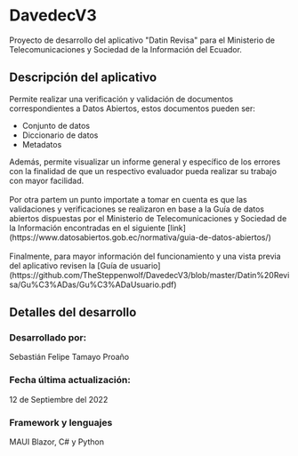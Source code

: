 # DavedecV3

Proyecto de desarrollo del aplicativo "Datin Revisa" para el Ministerio de Telecomunicaciones y Sociedad de la Información del Ecuador.

## Descripción del aplicativo

Permite realizar una verificación y validación de documentos correspondientes a Datos Abiertos, estos documentos pueden ser:
<ul>
  <li>Conjunto de datos</li>
  <li>Diccionario de datos</li>
  <li>Metadatos</li>
</ul>
Además, permite visualizar un informe general y específico de los errores con la finalidad de que un respectivo evaluador pueda realizar su trabajo con mayor facilidad.
<br/><br/>
Por otra partem un punto importate a tomar en cuenta es que las validaciones y verificaciones se realizaron en base a la Guía de datos abiertos dispuestas por el Ministerio de Telecomunicaciones y Sociedad de la Información encontradas en el siguiente [link](https://www.datosabiertos.gob.ec/normativa/guia-de-datos-abiertos/)
<br/><br/>
Finalmente, para mayor información del funcionamiento y una vista previa del aplicativo revisen la [Guía de usuario](https://github.com/TheSteppenwolf/DavedecV3/blob/master/Datin%20Revisa/Gu%C3%ADas/Gu%C3%ADaUsuario.pdf)

## Detalles del desarrollo

### Desarrollado por:

Sebastián Felipe Tamayo Proaño

### Fecha última actualización:

12 de Septiembre del 2022

### Framework y lenguajes

MAUI Blazor, C# y Python
